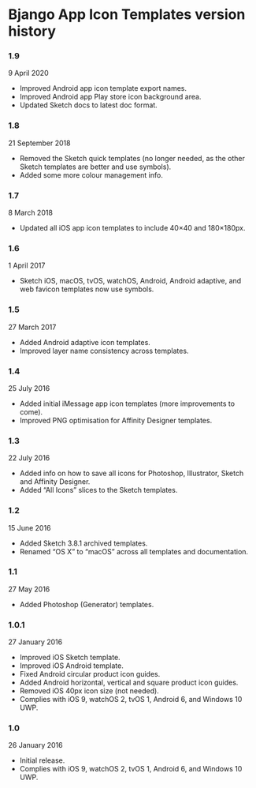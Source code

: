 # Bjango App Icon Templates version history

### 1.9

9 April 2020

- Improved Android app icon template export names.
- Improved Android app Play store icon background area.
- Updated Sketch docs to latest doc format.

### 1.8

21 September 2018

- Removed the Sketch quick templates (no longer needed, as the other Sketch templates are better and use symbols).
- Added some more colour management info.

### 1.7

8 March 2018

- Updated all iOS app icon templates to include 40×40 and 180×180px.

### 1.6

1 April 2017

- Sketch iOS, macOS, tvOS, watchOS, Android, Android adaptive, and web favicon templates now use symbols.  

### 1.5

27 March 2017

- Added Android adaptive icon templates.  
- Improved layer name consistency across templates.  

### 1.4

25 July 2016

- Added initial iMessage app icon templates (more improvements to come).
- Improved PNG optimisation for Affinity Designer templates.

### 1.3

22 July 2016

- Added info on how to save all icons for Photoshop, Illustrator, Sketch and Affinity Designer.
- Added “All Icons” slices to the Sketch templates.

### 1.2

15 June 2016

- Added Sketch 3.8.1 archived templates.
- Renamed “OS X” to “macOS” across all templates and documentation.

### 1.1

27 May 2016

- Added Photoshop (Generator) templates.

### 1.0.1

27 January 2016

- Improved iOS Sketch template.
- Improved iOS Android template.
- Fixed Android circular product icon guides.
- Added Android horizontal, vertical and square product icon guides.
- Removed iOS 40px icon size (not needed).
- Complies with iOS 9, watchOS 2, tvOS 1, Android 6, and Windows 10 UWP.

### 1.0

26 January 2016

- Initial release.
- Complies with iOS 9, watchOS 2, tvOS 1, Android 6, and Windows 10 UWP.